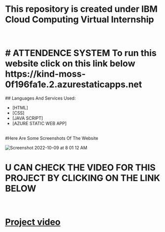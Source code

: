 # This repository is created under  IBM Cloud Computing Virtual Internship
<br>
<h1>
#  ATTENDENCE SYSTEM 
To run this website  click on this link below <br>
https://kind-moss-0f196fa1e.2.azurestaticapps.net
</h1>
## Languages And Services Used:

 - [HTML]
 - [CSS]
 - [JAVA SCRIPT]
 - [AZURE STATIC WEB APP]
<br>
#Here Are Some Screenshots Of The Website

![Screenshot 2022-10-09 at 8 01 12 AM](https://user-images.githubusercontent.com/88342385/194735196-7f5a29d8-be49-497d-bd17-0470b1a3d4dd.png)


# U CAN CHECK THE VIDEO FOR THIS PROJECT BY CLICKING ON THE LINK BELOW
<br>

# [Project video](https://drive.google.com/file/d/1ifUwJVcASETy9ybpN0Eqs9-OONYD2Q0P/view)

<br>
